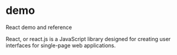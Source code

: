 # demo
React demo and reference 

React, or react.js is a JavaScript library designed for creating user interfaces for single-page web applications.

